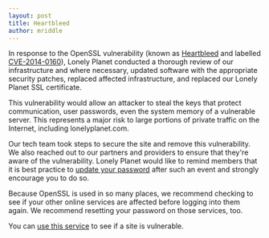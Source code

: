 ```yaml
---
layout: post
title: Heartbleed
author: mriddle
---
```


In response to the OpenSSL vulnerability (known as [Heartbleed](http://heartbleed.com/) and labelled [CVE-2014-0160](https://web.nvd.nist.gov/view/vuln/detail?vulnId=CVE-2014-0160)), Lonely Planet conducted a thorough review of our infrastructure and where necessary, updated software with the appropriate security patches, replaced affected infrastructure, and replaced our Lonely Planet SSL certificate.

This vulnerability would allow an attacker to steal the keys that protect communication, user passwords, even the system memory of a vulnerable server. This represents a major risk to large portions of private traffic on the Internet, including lonelyplanet.com.

Our tech team took steps to secure the site and remove this vulnerability. We also reached out to our partners and providers to ensure that they're aware of the vulnerability. Lonely Planet would like to remind members that it is best practice to [update your password](https://www.lonelyplanet.com/thorntree/forums/announcements/topics/heartbleed-aedcaba1-0ee4-4337-8005-efeaca192ea5) after such an event and strongly encourage you to do so.

Because OpenSSL is used in so many places, we recommend checking to see if your other online services are affected before logging into them again. We recommend resetting your password on those services, too.

You can [use this service](https://www.ssllabs.com/ssltest/analyze.html) to see if a site is vulnerable.
